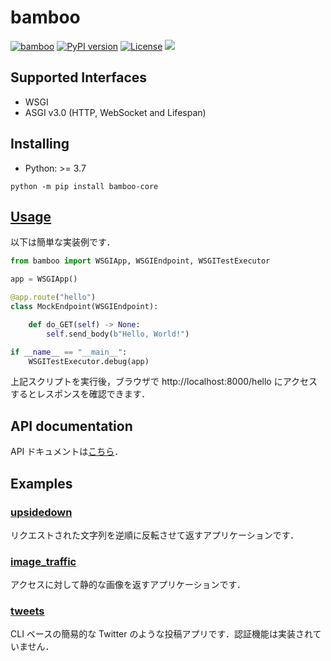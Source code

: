 # bamboo

[![bamboo](https://github.com/jjj999/bamboo/blob/main/docs/res/bamboo.png?raw=true)](https://jjj999.github.io/bamboo/)
[![PyPI version](https://badge.fury.io/py/bamboo-core.svg)](http://badge.fury.io/py/bamboo-core)
[![License](https://img.shields.io/github/license/mashape/apistatus.svg)](https://pypi.python.org/pypi/bamboo-core/)
[![](https://img.shields.io/badge/docs-stable-blue.svg)](https://jjj999.github.io/bamboo)

## Supported Interfaces

- WSGI
- ASGI v3.0 (HTTP, WebSocket and Lifespan)

## Installing

* Python: >= 3.7

```
python -m pip install bamboo-core
```

## [Usage](https://jjj999.github.io/bamboo/tutorials/concept/)

以下は簡単な実装例です．

```python
from bamboo import WSGIApp, WSGIEndpoint, WSGITestExecutor

app = WSGIApp()

@app.route("hello")
class MockEndpoint(WSGIEndpoint):

    def do_GET(self) -> None:
        self.send_body(b"Hello, World!")

if __name__ == "__main__":
    WSGITestExecutor.debug(app)
```

上記スクリプトを実行後，ブラウザで http://localhost:8000/hello にアクセスするとレスポンスを確認できます．

## API documentation

API ドキュメントは[こちら](https://jjj999.github.io/bamboo/api/bamboo/pkg/)．

## Examples

### [upsidedown](https://github.com/jjj999/bamboo/tree/main/examples/upsidedown)

リクエストされた文字列を逆順に反転させて返すアプリケーションです．

### [image_traffic](https://github.com/jjj999/bamboo/tree/main/examples/image_traffic)

アクセスに対して静的な画像を返すアプリケーションです．

### [tweets](https://github.com/jjj999/bamboo/tree/main/examples/tweets)

CLI ベースの簡易的な Twitter のような投稿アプリです．認証機能は実装されていません．
